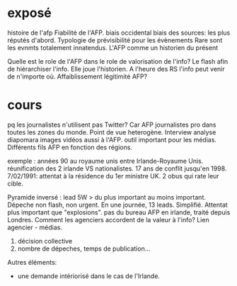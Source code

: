 # exposé

histoire de l'afp
Fiabilité de l'AFP.
biais occidental
biais des sources: les plus réputés d'abord.
Typologie de prévisibilité pour les évènements
Rare sont les evnmts totalement innatendus.
L'AFP comme un historien du présent

Quelle est le role de l'AFP dans le role de valorisation de l'info?
Le flash afin de hiérarchiser l'info. Elle joue l'historien. A l'heure des RS l'info peut venir de n'importe où. Affaiblissement légitimité AFP?

# cours

pq les journalistes n'utilisent pas Twitter? Car AFP journalistes pro dans toutes les zones du monde. Point de vue heterogène. Interview analyse diapomara images vidéos aussi à l'AFP. outil important pour les médias.
Différents fils AFP en fonction des régions.

exemple : années 90 au royaume unis entre Irlande-Royaume Unis. réunification des 2 irlande VS nationalistes. 17 ans de conflit jusqu'en 1998.
7/02/1991: attentat à la résidence du 1er ministre UK. 2 obus qui rate leur cible.

Pyramide inversé : lead 5W > du plus important au moins important. Dépeche non flash, non urgent.
En une journée, 13 leads. Simplifié. Attentat plus important que "explosions". pas du bureau AFP en irlande, traité depuis Londres. Comment les agenciers accordent de la valeur à l'info? Lien agencier - médias.
1. décision collective
2. nombre de dépeches, temps de publication...

Autres éléments:
- une demande intériorisé dans le cas de l'Irlande.














